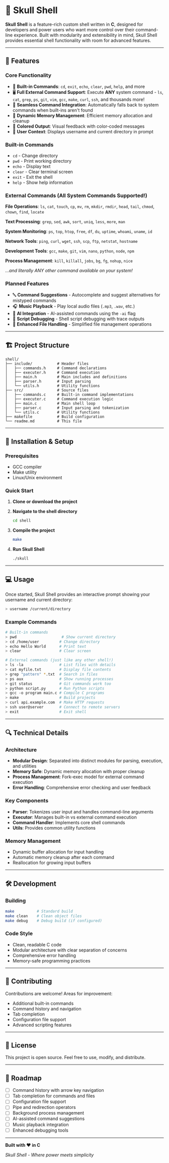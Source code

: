 
# 🦴 Skull Shell

**Skull Shell** is a feature-rich custom shell written in **C**, designed for developers and power users who want more control over their command-line experience. Built with modularity and extensibility in mind, Skull Shell provides essential shell functionality with room for advanced features.

---

## 🚀 Features

### Core Functionality
- 🔧 **Built-in Commands**: `cd`, `exit`, `echo`, `clear`, `pwd`, `help`, and more
- 🖥️ **Full External Command Support**: Execute **ANY** system command - `ls`, `cat`, `grep`, `ps`, `git`, `vim`, `gcc`, `make`, `curl`, `ssh`, and thousands more!
- 🔄 **Seamless Command Integration**: Automatically falls back to system commands when built-ins aren't found
- 💾 **Dynamic Memory Management**: Efficient memory allocation and cleanup
- 🎨 **Colored Output**: Visual feedback with color-coded messages
- 👤 **User Context**: Displays username and current directory in prompt

### Built-in Commands
- `cd` - Change directory
- `pwd` - Print working directory
- `echo` - Display text
- `clear` - Clear terminal screen
- `exit` - Exit the shell
- `help` - Show help information

### External Commands (All System Commands Supported!)
**File Operations**: `ls`, `cat`, `touch`, `cp`, `mv`, `rm`, `mkdir`, `rmdir`, `head`, `tail`, `chmod`, `chown`, `find`, `locate`

**Text Processing**: `grep`, `sed`, `awk`, `sort`, `uniq`, `less`, `more`, `man`

**System Monitoring**: `ps`, `top`, `htop`, `free`, `df`, `du`, `uptime`, `whoami`, `uname`, `id`

**Network Tools**: `ping`, `curl`, `wget`, `ssh`, `scp`, `ftp`, `netstat`, `hostname`

**Development Tools**: `gcc`, `make`, `git`, `vim`, `nano`, `python`, `node`, `npm`

**Process Management**: `kill`, `killall`, `jobs`, `bg`, `fg`, `nohup`, `nice`

*...and literally ANY other command available on your system!*

### Planned Features
- 🔤 **Command Suggestions** - Autocomplete and suggest alternatives for mistyped commands
- 🎧 **Music Playback** - Play local audio files (`.mp3`, `.wav`, etc.)
- 🤖 **AI Integration** - AI-assisted commands using the `-ai` flag
- 🐞 **Script Debugging** - Shell script debugging with trace outputs
- 📁 **Enhanced File Handling** - Simplified file management operations

---

## 🏗️ Project Structure

```
shell/
├── include/           # Header files
│   ├── commands.h     # Command declarations
│   ├── executer.h     # Command execution
│   ├── main.h         # Main includes and definitions
│   ├── parser.h       # Input parsing
│   └── utils.h        # Utility functions
├── src/               # Source files
│   ├── commands.c     # Built-in command implementations
│   ├── executer.c     # Command execution logic
│   ├── main.c         # Main shell loop
│   ├── parser.c       # Input parsing and tokenization
│   └── utils.c        # Utility functions
├── makefile           # Build configuration
└── readme.md          # This file
```

---

## 🔧 Installation & Setup

### Prerequisites
- GCC compiler
- Make utility
- Linux/Unix environment

### Quick Start
1. **Clone or download the project**
2. **Navigate to the shell directory**
   ```bash
   cd shell
   ```

3. **Compile the project**
   ```bash
   make
   ```

4. **Run Skull Shell**
   ```bash
   ./skull
   ```

---

## 💻 Usage

Once started, Skull Shell provides an interactive prompt showing your username and current directory:

```bash
> username /current/directory
```

### Example Commands
```bash
# Built-in commands
> pwd                    # Show current directory
> cd /home/user         # Change directory
> echo Hello World      # Print text
> clear                 # Clear screen

# External commands (just like any other shell!)
> ls -la                # List files with details
> cat myfile.txt        # Display file contents
> grep "pattern" *.txt  # Search in files
> ps aux                # Show running processes
> git status            # Git commands work too
> python script.py      # Run Python scripts
> gcc -o program main.c # Compile C programs
> make                  # Build projects
> curl api.example.com  # Make HTTP requests
> ssh user@server       # Connect to remote servers
> exit                  # Exit shell
```

---

## 🔍 Technical Details

### Architecture
- **Modular Design**: Separated into distinct modules for parsing, execution, and utilities
- **Memory Safe**: Dynamic memory allocation with proper cleanup
- **Process Management**: Fork-exec model for external command execution
- **Error Handling**: Comprehensive error checking and user feedback

### Key Components
- **Parser**: Tokenizes user input and handles command-line arguments
- **Executor**: Manages built-in vs external command execution
- **Command Handler**: Implements core shell commands
- **Utils**: Provides common utility functions

### Memory Management
- Dynamic buffer allocation for input handling
- Automatic memory cleanup after each command
- Reallocation for growing input buffers

---

## 🛠️ Development

### Building
```bash
make          # Standard build
make clean    # Clean object files
make debug    # Debug build (if configured)
```

### Code Style
- Clean, readable C code
- Modular architecture with clear separation of concerns
- Comprehensive error handling
- Memory-safe programming practices

---

## 🤝 Contributing

Contributions are welcome! Areas for improvement:
- Additional built-in commands
- Command history and navigation
- Tab completion
- Configuration file support
- Advanced scripting features

---

## 📝 License

This project is open source. Feel free to use, modify, and distribute.

---

## 🎯 Roadmap

- [ ] Command history with arrow key navigation
- [ ] Tab completion for commands and files
- [ ] Configuration file support
- [ ] Pipe and redirection operators
- [ ] Background process management
- [ ] AI-assisted command suggestions
- [ ] Music playback integration
- [ ] Enhanced debugging tools

---

**Built with ❤️ in C**

*Skull Shell - Where power meets simplicity*
